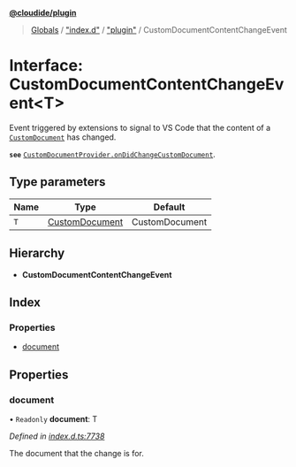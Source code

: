 **[@cloudide/plugin](../README.md)**

> [Globals](../README.md) / ["index.d"](../modules/_index_d_.md) / ["plugin"](../modules/_index_d_._plugin_.md) / CustomDocumentContentChangeEvent

# Interface: CustomDocumentContentChangeEvent\<T>

Event triggered by extensions to signal to VS Code that the content of a [`CustomDocument`](#CustomDocument)
has changed.

**`see`** [`CustomDocumentProvider.onDidChangeCustomDocument`](#CustomDocumentProvider.onDidChangeCustomDocument).

## Type parameters

Name | Type | Default |
------ | ------ | ------ |
`T` | [CustomDocument](_index_d_._plugin_.customdocument.md) | CustomDocument |

## Hierarchy

* **CustomDocumentContentChangeEvent**

## Index

### Properties

* [document](_index_d_._plugin_.customdocumentcontentchangeevent.md#document)

## Properties

### document

• `Readonly` **document**: T

*Defined in [index.d.ts:7738](https://github.com/shuyaqian/cloudide-plugin-api/blob/6d83fa1/index.d.ts#L7738)*

The document that the change is for.
